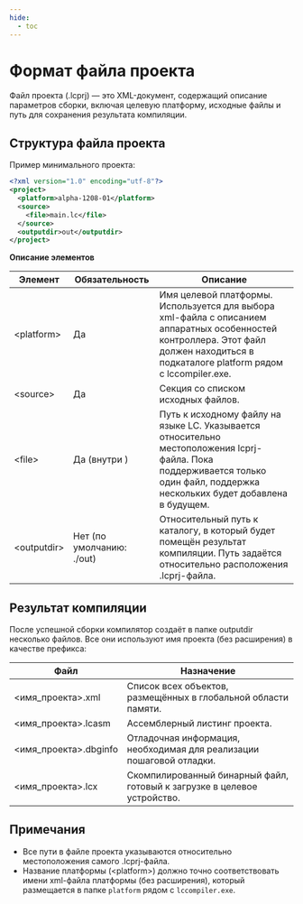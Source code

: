 ```yaml
---
hide:
  - toc
---
```

# Формат файла проекта
Файл проекта (.lcprj) — это XML-документ, содержащий описание параметров сборки, включая целевую платформу, исходные файлы и путь для сохранения результата компиляции.

## Структура файла проекта
Пример минимального проекта:
```xml
<?xml version="1.0" encoding="utf-8"?>
<project>
  <platform>alpha-1208-01</platform>
  <source>
    <file>main.lc</file>
  </source>
  <outputdir>out</outputdir>
</project>
```
**Описание элементов**  

| Элемент           | Обязательность          | Описание |
|-------------------|-------------------------|----------|
| &lt;platform&gt;  | Да                      | Имя целевой платформы. Используется для выбора xml-файла с описанием аппаратных особенностей контроллера. Этот файл должен находиться в подкаталоге platform рядом с lccompiler.exe. |
| &lt;source&gt;    | Да                   | Секция со списком исходных файлов. |
| &lt;file&gt;      | Да (внутри <source>) | Путь к исходному файлу на языке LC. Указывается относительно местоположения lcprj-файла. Пока поддерживается только один файл, поддержка нескольких будет добавлена в будущем. | 
| &lt;outputdir&gt; | Нет (по умолчанию: ./out) | Относительный путь к каталогу, в который будет помещён результат компиляции. Путь задаётся относительно расположения .lcprj-файла. |


## Результат компиляции
После успешной сборки компилятор создаёт в папке outputdir несколько файлов. Все они используют имя проекта (без расширения) в качестве префикса:

| Файл | Назначение                                                                                       |
|-----------------------------|---------------------------------------------------------------------------|
| &lt;имя_проекта&gt;.xml     | Список всех объектов, размещённых в глобальной области памяти.            |
| &lt;имя_проекта&gt;.lcasm   | Ассемблерный листинг проекта.                                             |
| &lt;имя_проекта&gt;.dbginfo | Отладочная информация, необходимая для реализации пошаговой отладки.      |
| &lt;имя_проекта&gt;.lcx     | Скомпилированный бинарный файл, готовый к загрузке в целевое устройство.  |

## Примечания  

- Все пути в файле проекта указываются относительно местоположения самого .lcprj-файла.
- Название платформы (&lt;platform&gt;) должно точно соответствовать имени xml-файла платформы (без расширения), который размещается в папке `platform` рядом с `lccompiler.exe`.
